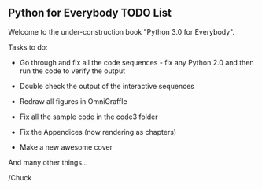 Python for Everybody TODO List
------------------------------

Welcome to the under-construction book "Python 3.0 for Everybody".

Tasks to do:

* Go through and fix all the code sequences - fix any Python 2.0 and then 
run the code to verify the output

* Double check the output of the interactive sequences

* Redraw all figures in OmniGraffle

* Fix all the sample code in the code3 folder

* Fix the Appendices (now rendering as chapters)

* Make a new awesome cover

And many other things...

/Chuck

